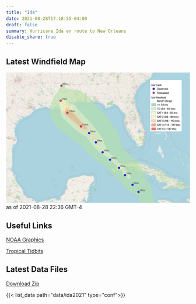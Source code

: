 ```yaml
---
title: "Ida"
date: 2021-08-28T17:18:55-04:00
draft: false
summary: Hurricane Ida en route to New Orleans
disable_share: true
---
```


## Latest Windfield Map
![gis_img](/data/ida2021/ida2021_2021-08-28.png)
as of 2021-08-28 22:36 GMT-4

## Useful Links
[NOAA Graphics](https://www.nhc.noaa.gov/refresh/graphics_at4+shtml/154856.shtml?mltoa34#contents)


[Tropical Tidbits](https://www.tropicaltidbits.com/storminfo/)

## Latest Data Files
[Download Zip](/data/ida2021/ida2021_100x100_2021-08-28.zip)

{{< list_data path="data/ida2021" type="conf">}}
